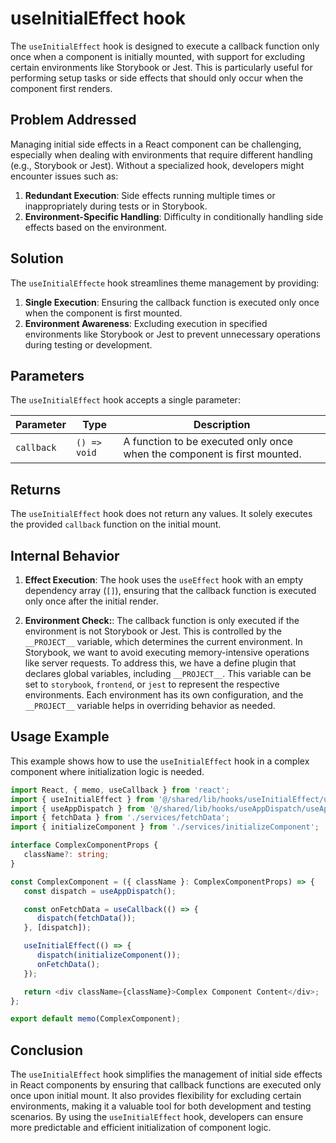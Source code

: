 # useInitialEffect hook
The `useInitialEffect` hook is designed to execute a callback function only once when a component is initially mounted, with support for excluding certain environments like Storybook or Jest. 
This is particularly useful for performing setup tasks or side effects that should only occur when the component first renders.

##  Problem Addressed
Managing initial side effects in a React component can be challenging, especially when dealing with environments that require different handling (e.g., Storybook or Jest). Without a specialized hook, developers might encounter issues such as:

1. **Redundant Execution**: Side effects running multiple times or inappropriately during tests or in Storybook.
2. **Environment-Specific Handling**: Difficulty in conditionally handling side effects based on the environment.

## Solution
The `useInitialEffecte` hook streamlines theme management by providing:

1. **Single Execution**: Ensuring the callback function is executed only once when the component is first mounted.
2. **Environment Awareness**: Excluding execution in specified environments like Storybook or Jest to prevent unnecessary operations during testing or development.

## Parameters
The `useInitialEffect` hook accepts a single parameter:

| Parameter | Type       | Description                                                      |
|-----------|--------------------------|------------------------------------------------------------------|
| `callback`   | `() => void`      | A function to be executed only once when the component is first mounted.|


## Returns

The `useInitialEffect` hook does not return any values. It solely executes the provided `callback` function on the initial mount.

## Internal Behavior
1. **Effect Execution**:
   The hook uses the `useEffect` hook with an empty dependency array (`[]`), ensuring that the callback function is executed only once after the initial render.

2. **Environment Check:**:
   The callback function is only executed if the environment is not Storybook or Jest. 
    This is controlled by the `__PROJECT__` variable, which determines the current environment.
   In Storybook, we want to avoid executing memory-intensive operations like server requests. 
   To address this, we have a define plugin that declares global variables, including `__PROJECT__`. 
   This variable can be set to `storybook`, `frontend`, or `jest` to represent the respective environments. 
   Each environment has its own configuration, and the `__PROJECT__` variable helps in overriding behavior as needed.

## Usage Example 
This example shows how to use the `useInitialEffect` hook in a complex component where initialization logic is needed.

```typescript jsx
import React, { memo, useCallback } from 'react';
import { useInitialEffect } from '@/shared/lib/hooks/useInitialEffect/useInitialEffect';
import { useAppDispatch } from '@/shared/lib/hooks/useAppDispatch/useAppDispatch';
import { fetchData } from './services/fetchData';
import { initializeComponent } from './services/initializeComponent';

interface ComplexComponentProps {
   className?: string;
}

const ComplexComponent = ({ className }: ComplexComponentProps) => {
   const dispatch = useAppDispatch();

   const onFetchData = useCallback(() => {
      dispatch(fetchData());
   }, [dispatch]);

   useInitialEffect(() => {
      dispatch(initializeComponent());
      onFetchData();
   });

   return <div className={className}>Complex Component Content</div>;
};

export default memo(ComplexComponent);
```

## Conclusion
The `useInitialEffect` hook simplifies the management of initial side effects in React components by ensuring that callback functions are executed only once upon initial mount. It also provides flexibility for excluding certain environments, making it a valuable tool for both development and testing scenarios. 
By using the `useInitialEffect` hook, developers can ensure more predictable and efficient initialization of component logic.

